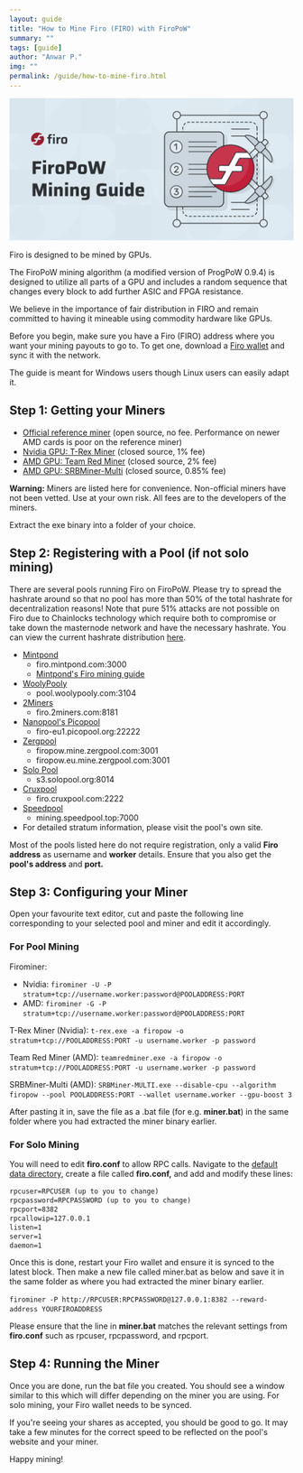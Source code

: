 ```yaml
---
layout: guide
title: "How to Mine Firo (FIRO) with FiroPoW"
summary: ""
tags: [guide]
author: "Anwar P."
img: ""
permalink: /guide/how-to-mine-firo.html
---
```

![](/guide/assets/how-to-mine/firopow-banner.png)

Firo is designed to be mined by GPUs.

The FiroPoW mining algorithm (a modified version of ProgPoW 0.9.4) is designed to utilize all parts of a GPU and includes a random sequence that changes every block to add further ASIC and FPGA resistance.

We believe in the importance of fair distribution in FIRO and remain committed to having it mineable using commodity hardware like GPUs.

Before you begin, make sure you have a Firo (FIRO) address where you want your mining payouts to go to. To get one, download a [Firo wallet](https://firo.org/get-firo/download/) and sync it with the network. 

The guide is meant for Windows users though Linux users can easily adapt it.

## Step 1: Getting your Miners

* [Official reference miner](https://github.com/firoorg/firominer/releases) (open source, no fee. Performance on newer AMD cards is poor on the reference miner) 
* [Nvidia GPU: T-Rex Miner](https://github.com/trexminer/T-Rex/releases) (closed source, 1% fee)
* [AMD GPU: Team Red Miner](https://github.com/todxx/teamredminer/releases) (closed source, 2% fee)
* [AMD GPU: SRBMiner-Multi](https://github.com/doktor83/SRBMiner-Multi/releases) (closed source, 0.85% fee)

**Warning:** Miners are listed here for convenience. Non-official miners have not been vetted. Use at your own risk. All fees are to the developers of the miners.

Extract the exe binary into a folder of your choice.

## Step 2: Registering with a Pool (if not solo mining)

There are several pools running Firo on FiroPoW. Please try to spread the hashrate around so that no pool has more than 50% of the total hashrate for decentralization reasons! Note that pure 51% attacks are not possible on Firo due to Chainlocks technology which require both to compromise or take down the masternode network and have the necessary hashrate. You can view the current hashrate distribution [here](https://poolbay.io/crypto/317/firo).

* [Mintpond](https://mintpond.com/#!/firo)
    * firo.mintpond.com:3000
	* [Mintpond's Firo mining guide](https://mintpond.com/getting-started-guide/firo)
* [WoolyPooly](https://woolypooly.com/en/coin/firo)
	* pool.woolypooly.com:3104
* [2Miners](https://2miners.com/firo-mining-pool)
    * firo.2miners.com:8181
* [Nanopool's Picopool](https://picopool.org/)
    * firo-eu1.picopool.org:22222
* [Zergpool](http://zergpool.com)
    * firopow.mine.zergpool.com:3001
    * firopow.eu.mine.zergpool.com:3001
* [Solo Pool](https://firo.solopool.org/)
    * s3.solopool.org:8014
* [Cruxpool](https://www.cruxpool.com/firo)
    * firo.cruxpool.com:2222
* [Speedpool](https://mining.speedpool.top/pool/firo)
    * mining.speedpool.top:7000
* For detailed stratum information, please visit the pool's own site.

Most of the pools listed here do not require registration, only a valid **Firo address** as username and **worker** details. Ensure that you also get the **pool's address** and **port.**

## Step 3: Configuring your Miner

Open your favourite text editor, cut and paste the following line corresponding to your selected pool and miner and edit it accordingly.

### For Pool Mining

Firominer:
* Nvidia:
 `firominer -U -P stratum+tcp://username.worker:password@POOLADDRESS:PORT`
* AMD:
`firominer -G -P stratum+tcp://username.worker:password@POOLADDRESS:PORT`

T-Rex Miner (Nvidia):
`t-rex.exe -a firopow -o stratum+tcp://POOLADDRESS:PORT -u username.worker -p password`

Team Red Miner (AMD):
`teamredminer.exe -a firopow -o stratum+tcp://POOLADDRESS:PORT -u username.worker -p password`

SRBMiner-Multi (AMD):
`SRBMiner-MULTI.exe --disable-cpu --algorithm firopow --pool POOLADDRESS:PORT --wallet username.worker --gpu-boost 3`

After pasting it in, save the file as a .bat file (for e.g. **miner.bat**) in the same folder where you had extracted the miner binary earlier. 

### For Solo Mining

You will need to edit **firo.conf** to allow RPC calls. Navigate to the [default data directory](https://github.com/firoorg/firo/wiki/Default-data-directories), create a file called **firo.conf,** and add and modify these lines:
```
rpcuser=RPCUSER (up to you to change)
rpcpassword=RPCPASSWORD (up to you to change)
rpcport=8382
rpcallowip=127.0.0.1
listen=1
server=1
daemon=1
```
Once this is done, restart your Firo wallet and ensure it is synced to the latest block. Then make a new file called miner.bat as below and save it in the same folder as where you had extracted the miner binary earlier.

`firominer -P http://RPCUSER:RPCPASSWORD@127.0.0.1:8382 --reward-address YOURFIROADDRESS`

Please ensure that the line in **miner.bat** matches the relevant settings from **firo.conf** such as rpcuser, rpcpassword, and rpcport.

## Step 4: Running the Miner

Once you are done, run the bat file you created. You should see a window similar to this which will differ depending on the miner you are using. For solo mining, your Firo wallet needs to be synced. 

If you're seeing your shares as accepted, you should be good to go. It may take a few minutes for the correct speed to be reflected on the pool's website and your miner.

Happy mining!
